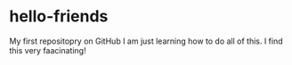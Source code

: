 # hello-friends
My first repositopry on GitHub
I am just learning how to do all of this. I find this very faacinating!

